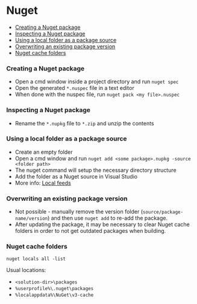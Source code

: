# Nuget

 - [Creating a Nuget package](#creating-a-nuget-package)
 - [Inspecting a Nuget package](#inspecting-a-nuget-package)
 - [Using a local folder as a package source](#using-a-local-folder-as-a-package-source)
 - [Overwriting an existing package version](#overwriting-an-existing-package-version)
 - [Nuget cache folders](#nuget-cache-folders)

### Creating a Nuget package

 - Open a cmd window inside a project directory and run `nuget spec`
 - Open the generated `*.nuspec` file in a text editor
 - When done with the nuspec file, run `nuget pack <my file>.nuspec`

### Inspecting a Nuget package

 - Rename the `*.nupkg` file to `*.zip` and unzip the contents

### Using a local folder as a package source

 - Create an empty folder
 - Open a cmd window and run `nuget add <some package>.nupkg -source <folder path>`
 - The nuget command will setup the necessary directory structure
 - Add the folder as a Nuget source in Visual Studio
 - More info: [Local feeds](https://docs.microsoft.com/en-us/nuget/hosting-packages/local-feeds)

### Overwriting an existing package version

 - Not possible - manually remove the version folder (`source/package-name/version`) and then use `nuget add` to re-add the package.
 - After updating the package, it may be necessary to clear Nuget cache folders in order to not get outdated packages when building.

### Nuget cache folders

```
nuget locals all -list
```

Usual locations:
 - `<solution-dir>\packages`
 - `%userprofile%\.nuget\packages`
 - `%localappdata%\NuGet\v3-cache`
